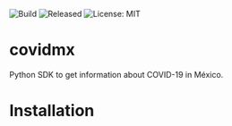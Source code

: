 ![Build](https://github.com/FedericoGarza/covidmx/workflows/Python%20package/badge.svg?branch=master)
![Released](https://github.com/FedericoGarza/covidmx/workflows/Python%20package/badge.svg?branch=master&event=release)
![License: MIT](https://img.shields.io/badge/License-MIT-green.svg)

# covidmx
Python SDK to get information about COVID-19 in México.

# Installation
